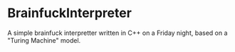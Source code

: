 # BrainfuckInterpreter
A simple brainfuck interpretter written in C++ on a Friday night, based on a "Turing Machine" model.

